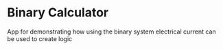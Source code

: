 # Binary Calculator

App for demonstrating how using the binary system electrical current can be used to create logic
